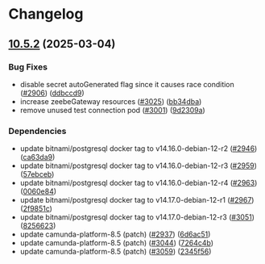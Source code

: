 # Changelog

## [10.5.2](https://github.com/camunda/camunda-platform-helm/compare/camunda-platform-8.5-v10.5.1...camunda-platform-8.5-10.5.2) (2025-03-04)


### Bug Fixes

* disable secret autoGenerated flag since it causes race condition ([#2906](https://github.com/camunda/camunda-platform-helm/issues/2906)) ([ddbccd9](https://github.com/camunda/camunda-platform-helm/commit/ddbccd9089c517ba12cf401e1f2617ffda55738e))
* increase zeebeGateway resources ([#3025](https://github.com/camunda/camunda-platform-helm/issues/3025)) ([bb34dba](https://github.com/camunda/camunda-platform-helm/commit/bb34dba9a8d7062d03bbfde9c075b9c71e56e397))
* remove unused test connection pod ([#3001](https://github.com/camunda/camunda-platform-helm/issues/3001)) ([9d2309a](https://github.com/camunda/camunda-platform-helm/commit/9d2309ab50c3bc1e3bb0fb2d0b7e6a27ed587200))


### Dependencies

* update bitnami/postgresql docker tag to v14.16.0-debian-12-r2 ([#2946](https://github.com/camunda/camunda-platform-helm/issues/2946)) ([ca63da9](https://github.com/camunda/camunda-platform-helm/commit/ca63da984f713155a74ce425d06e05d3874c7d0b))
* update bitnami/postgresql docker tag to v14.16.0-debian-12-r3 ([#2959](https://github.com/camunda/camunda-platform-helm/issues/2959)) ([57ebceb](https://github.com/camunda/camunda-platform-helm/commit/57ebceb9eaccb3f0393a5a5ede67a17ff6bcab4f))
* update bitnami/postgresql docker tag to v14.16.0-debian-12-r4 ([#2963](https://github.com/camunda/camunda-platform-helm/issues/2963)) ([0060e84](https://github.com/camunda/camunda-platform-helm/commit/0060e8454c5901b9d08248ea56e5080f4d08fd83))
* update bitnami/postgresql docker tag to v14.17.0-debian-12-r1 ([#2967](https://github.com/camunda/camunda-platform-helm/issues/2967)) ([2f9851c](https://github.com/camunda/camunda-platform-helm/commit/2f9851cf8a85915d7329dfc99e2c348195376988))
* update bitnami/postgresql docker tag to v14.17.0-debian-12-r3 ([#3051](https://github.com/camunda/camunda-platform-helm/issues/3051)) ([8256623](https://github.com/camunda/camunda-platform-helm/commit/8256623285be02c84348a9f4ca7bab833a470840))
* update camunda-platform-8.5 (patch) ([#2937](https://github.com/camunda/camunda-platform-helm/issues/2937)) ([6d6ac51](https://github.com/camunda/camunda-platform-helm/commit/6d6ac5180d6b373d3791a920a51345d45a80c230))
* update camunda-platform-8.5 (patch) ([#3044](https://github.com/camunda/camunda-platform-helm/issues/3044)) ([7264c4b](https://github.com/camunda/camunda-platform-helm/commit/7264c4b883bce842d11592bf9b66457a6780efca))
* update camunda-platform-8.5 (patch) ([#3059](https://github.com/camunda/camunda-platform-helm/issues/3059)) ([2345f56](https://github.com/camunda/camunda-platform-helm/commit/2345f562f758730de760ddadb61dd39c6b5a55b0))

